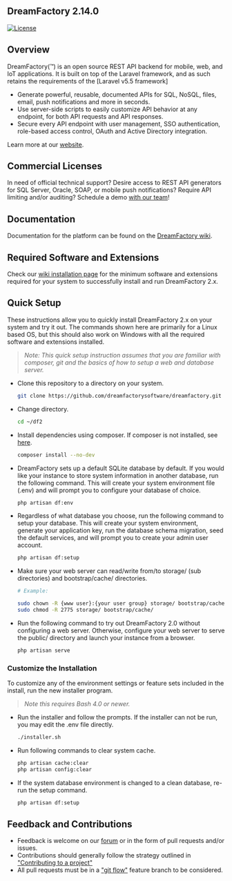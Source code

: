 ## DreamFactory 2.14.0

[![License](https://poser.pugx.org/dreamfactory/dreamfactory/license.svg)](http://www.apache.org/licenses/LICENSE-2.0)

## Overview

DreamFactory(™) is an open source REST API backend for mobile, web, and IoT applications. 
It is built on top of the Laravel framework, and as such retains the requirements of the [Laravel v5.5 framework]

* Generate powerful, reusable, documented APIs for SQL, NoSQL, files, email, push notifications and more in seconds.
* Use server-side scripts to easily customize API behavior at any endpoint, for both API requests and API responses.
* Secure every API endpoint with user management, SSO authentication, role-based access control, OAuth and Active Directory integration.

Learn more at our [website](https://www.dreamfactory.com).

## Commercial Licenses

In need of official technical support? Desire access to REST API generators for SQL Server, Oracle, SOAP, or mobile
push notifications? Require API limiting and/or auditing? Schedule a demo [with our team](https://www.dreamfactory.com/contact)!

## Documentation

Documentation for the platform can be found on the [DreamFactory wiki](http://wiki.dreamfactory.com).

## Required Software and Extensions

Check our [wiki installation page](http://wiki.dreamfactory.com/DreamFactory/Installation) for the minimum 
software and extensions required for your system to successfully install and run DreamFactory 2.x.

## Quick Setup

These instructions allow you to quickly install DreamFactory 2.x on your system and try it out. 
The commands shown here are primarily for a Linux based OS, 
but this should also work on Windows with all the required software and extensions installed.

> _Note: This quick setup instruction assumes that you are familiar with composer, git and the basics of how to setup a web and database server._


 * Clone this repository to a directory on your system.

    ```sh
    git clone https://github.com/dreamfactorysoftware/dreamfactory.git ~/df2
    ```

 * Change directory.

    ```sh
    cd ~/df2
    ```

 * Install dependencies using composer. If composer is not installed, see [here](https://getcomposer.org/download/).

    ```sh
    composer install --no-dev
    ```

 * DreamFactory sets up a default SQLite database by default. If you would like your instance to store system 
 information in another database, run the following command. This will create your system environment file (.env) 
 and will prompt you to configure your database of choice.

    ```sh
    php artisan df:env
    ```

 * Regardless of what database you choose, run the following command to setup your database. 
 This will create your system environment, generate your application key, run the database schema migration, 
 seed the default services, and will prompt you to create your admin user account.

    ```sh
    php artisan df:setup
    ```

 * Make sure your web server can read/write from/to storage/ (sub directories) and bootstrap/cache/ directories.

    ```sh
    # Example:
    
    sudo chown -R {www user}:{your user group} storage/ bootstrap/cache/
    sudo chmod -R 2775 storage/ bootstrap/cache/
    ```

 * Run the following command to try out DreamFactory 2.0 without configuring a web server. 
 Otherwise, configure your web server to serve the public/ directory and launch your instance from a browser.

    ```sh
    php artisan serve
    ```

### Customize the Installation

To customize any of the environment settings or feature sets included in the install, run the new installer program.

> _Note this requires Bash 4.0 or newer._

 * Run the installer and follow the prompts. If the installer can not be run, you may edit the .env file directly.

    ```sh
    ./installer.sh
    ```
    
 * Run following commands to clear system cache.

    ```sh
    php artisan cache:clear
    php artisan config:clear
    ```

 * If the system database environment is changed to a clean database, re-run the setup command.

    ```sh
    php artisan df:setup
    ```
    

## Feedback and Contributions

* Feedback is welcome on our [forum](http://community.dreamfactory.com/) or in the form of pull requests and/or issues.
* Contributions should generally follow the strategy outlined in ["Contributing to a project"](http://help.github.com/articles/fork-a-repo#contributing-to-a-project)
* All pull requests must be in a ["git flow"](http://github.com/nvie/gitflow) feature branch to be considered.
